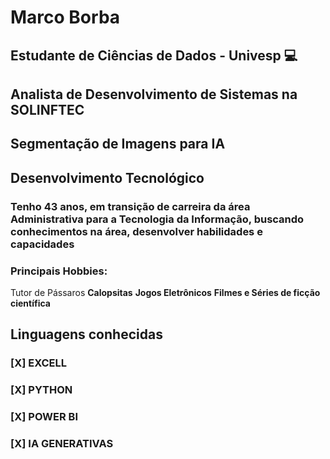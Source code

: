 # Marco Borba
## Estudante de Ciências de Dados - Univesp :computer:
## Analista de Desenvolvimento de Sistemas na SOLINFTEC
## Segmentação de Imagens para IA
## Desenvolvimento Tecnológico 
 ### Tenho 43 anos, em transição de carreira da área Administrativa para a Tecnologia da Informação, buscando conhecimentos na área, desenvolver habilidades e capacidades
 ### Principais Hobbies: 
 Tutor de Pássaros **Calopsitas** 
 **Jogos Eletrônicos** **Filmes e Séries de ficção científica**
 
## Linguagens conhecidas
### [X] EXCELL
### [X] PYTHON
### [X] POWER BI 
### [X] IA GENERATIVAS


